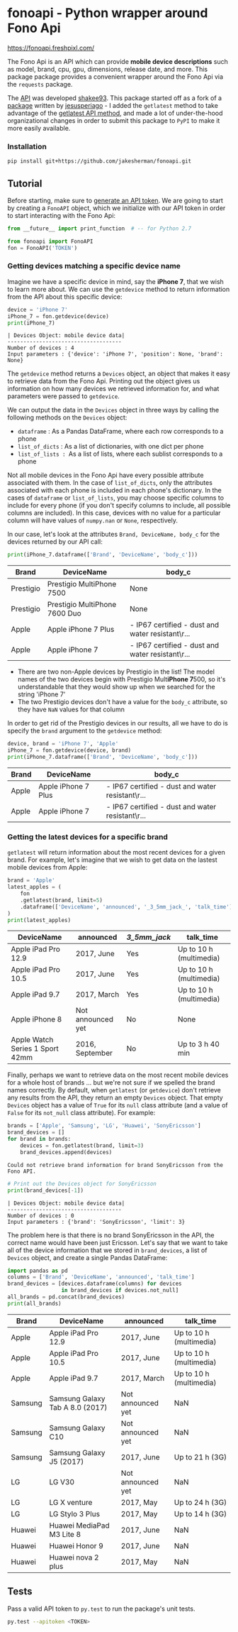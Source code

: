 # fonoapi - Python wrapper around Fono Api

https://fonoapi.freshpixl.com/

The Fono Api is an API which can provide **mobile device descriptions** such as model, brand, cpu, gpu, dimensions, release date, and more. This package package provides a convenient wrapper around the Fono Api via the `requests` package.

The [API](https://github.com/shakee93/fonoapi) was developed [shakee93](https://github.com/shakee93). This package started off as a fork of a [package](https://github.com/jesusperiago/fonoapi) written by [jesusperiago](https://github.com/jesusperiago) - I added the `getlatest` method to take advantage of the [getlatest API method](https://fonoapi.freshpixl.com/v1/getlatest), and made a lot of under-the-hood organizational changes in order to submit this package to `PyPI` to make it more easily available.

### Installation

```bash
pip install git+https://github.com/jakesherman/fonoapi.git
```

## Tutorial

Before starting, make sure to [generate an API token](https://fonoapi.freshpixl.com/token/generate#). We are going to start by creating a `FonoAPI` object, which we initialize with our API token in order to start interacting with the Fono Api:

```python
from __future__ import print_function  # -- for Python 2.7

from fonoapi import FonoAPI
fon = FonoAPI('TOKEN')
```

### Getting devices matching a specific device name

Imagine we have a specific device in mind, say the **iPhone 7**, that we wish to learn more about. We can use the `getdevice` method to return information from the API about this specific device:

```python
device = 'iPhone 7'
iPhone_7 = fon.getdevice(device)
print(iPhone_7)
```

    | Devices Object: mobile device data|
    ------------------------------------
    Number of devices : 4
    Input parameters : {'device': 'iPhone 7', 'position': None, 'brand': None}

The `getdevice` method returns a `Devices` object, an object that makes it easy to retrieve data from the Fono Api. Printing out the object gives us information on how many devices we retrieved information for, and what parameters were passed to `getdevice`.

We can output the data in the `Devices` object in three ways by calling the following methods on the `Devices` object:
- `dataframe` : As a Pandas DataFrame, where each row corresponds to a phone
- `list_of_dicts` : As a list of dictionaries, with one dict per phone
- `list_of_lists : `As a list of lists, where each sublist corresponds to a phone

Not all mobile devices in the Fono Api have every possible attribute associated with them. In the case of `list_of_dicts`, only the attributes associated with each phone is included in each phone's dictionary. In the cases of `dataframe` or `list_of_lists`, you may choose specific columns to include for every phone (if you don't specify columns to include, all possible columns are included). In this case, devices with no value for a particular column will have values of `numpy.nan` or `None`, respectively.

In our case, let's look at the attributes `Brand, DeviceName, body_c` for the devices returned by our API call:

```python
print(iPhone_7.dataframe(['Brand', 'DeviceName', 'body_c']))
```

Brand | DeviceName | body_c |
| ---       | ---                           | ---  |
| Prestigio | Prestigio MultiPhone 7500     | None |
| Prestigio | Prestigio MultiPhone 7600 Duo | None |
| Apple     | Apple iPhone 7 Plus           | - IP67 certified - dust and water resistant\r\... |
| Apple     | Apple iPhone 7                | - IP67 certified - dust and water resistant\r\... |

- There are two non-Apple devices by Prestigio in the list! The model names of the two devices begin with Prestigio Mult**iPhone 7**500, so it's understandable that they would show up when we searched for the string 'iPhone 7'
- The two Prestigio devices don't have a value for the `body_c` attribute, so they have `NaN` values for that column

In order to get rid of the Prestigio devices in our results, all we have to do is specify the `brand` argument to the `getdevice` method:

```python
device, brand = 'iPhone 7', 'Apple'
iPhone_7 = fon.getdevice(device, brand)
print(iPhone_7.dataframe(['Brand', 'DeviceName', 'body_c']))
```

Brand   | DeviceName          | body_c |
| ---   | --- | --- |
| Apple | Apple iPhone 7 Plus | - IP67 certified - dust and water resistant\r\... |
| Apple | Apple iPhone 7      | - IP67 certified - dust and water resistant\r\... |

### Getting the latest devices for a specific brand

`getlatest` will return information about the most recent devices for a given brand. For example, let's imagine that we wish to get data on the lastest mobile devices from Apple:

```python
brand = 'Apple'
latest_apples = (
    fon
    .getlatest(brand, limit=5)
    .dataframe(['DeviceName', 'announced', '_3_5mm_jack_', 'talk_time'])
)
print(latest_apples)
```

DeviceName                        | announced | _3_5mm_jack_ | talk_time |
| --- | --- | --- | --- |
| Apple iPad Pro 12.9             | 2017, June | Yes | Up to 10 h (multimedia) |
| Apple iPad Pro 10.5             | 2017, June | Yes | Up to 10 h (multimedia) |
| Apple iPad 9.7                  | 2017, March | Yes | Up to 10 h (multimedia) |
| Apple iPhone 8                  | Not announced yet | No | None |
| Apple Watch Series 1 Sport 42mm | 2016, September | No | Up to 3 h 40 min |

Finally, perhaps we want to retrieve data on the most recent mobile devices for a whole host of brands ... but we're not sure if we spelled the brand names correctly. By default, when `getlatest` (or `getdevice`) don't retrieve any results from the API, they return an empty `Devices` object. That empty `Devices` object has a value of `True` for its `null` class attribute (and a value of `False` for its `not_null` class attribute). For example:

```python
brands = ['Apple', 'Samsung', 'LG', 'Huawei', 'SonyEricsson']
brand_devices = []
for brand in brands:
    devices = fon.getlatest(brand, limit=3)
    brand_devices.append(devices)
```

    Could not retrieve brand information for brand SonyEricsson from the Fono API.


```python
# Print out the Devices object for SonyEricsson
print(brand_devices[-1])
```

    | Devices Object: mobile device data|
    ------------------------------------
    Number of devices : 0
    Input parameters : {'brand': 'SonyEricsson', 'limit': 3}

The problem here is that there is no brand SonyEricsson in the API, the correct name would have been just Ericsson. Let's say that we want to take all of the device information that we stored in `brand_devices`, a list of `Devices` object, and create a single Pandas DataFrame:

```python
import pandas as pd
columns = ['Brand', 'DeviceName', 'announced', 'talk_time']
brand_devices = [devices.dataframe(columns) for devices
                 in brand_devices if devices.not_null]
all_brands = pd.concat(brand_devices)
print(all_brands)
```

Brand     | DeviceName | announced | talk_time |
| --- | --- | --- | --- |
| Apple   | Apple iPad Pro 12.9 | 2017, June | Up to 10 h (multimedia) |
| Apple   | Apple iPad Pro 10.5 | 2017, June | Up to 10 h (multimedia) |
| Apple   | Apple iPad 9.7 | 2017, March | Up to 10 h (multimedia) |
| Samsung | Samsung Galaxy Tab A 8.0 (2017) | Not announced yet | NaN |
| Samsung | Samsung Galaxy C10 | Not announced yet | NaN |
| Samsung | Samsung Galaxy J5 (2017) | 2017, June | Up to 21 h (3G) |
| LG      | LG V30 | Not announced yet | NaN |
| LG      | LG X venture | 2017, May | Up to 24 h (3G) |
| LG      | LG Stylo 3 Plus | 2017, May | Up to 14 h (3G) |
| Huawei  | Huawei MediaPad M3 Lite 8 | 2017, June | NaN |
| Huawei  | Huawei Honor 9 | 2017, June | NaN |
| Huawei  | Huawei nova 2 plus | 2017, May | NaN |

## Tests

Pass a valid API token to `py.test` to run the package's unit tests.

```bash
py.test --apitoken <TOKEN>
```

